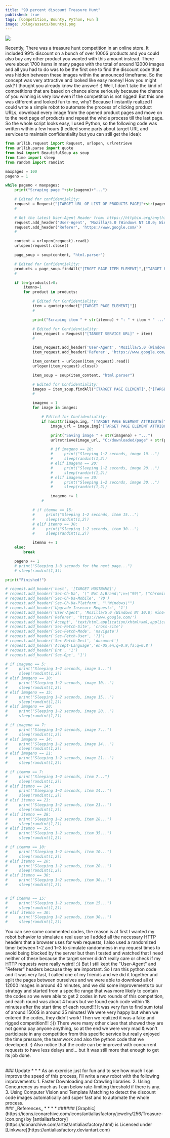 ```yaml
---
title: "99 percent discount Treasure Hunt"
published: true
tags: [Competition, Bounty, Python, Fun ]
image: /blog/assets/bounty1.png
---
```


![](/blog/assets/bounty1.png)

Recently, There was a treasure hunt competition in an online store. It included 99% discount on a bunch of over 1000$ products and you could also buy any other product you wanted with this amount instead. There were about 1700 items in many pages with the total of around 12000 images and all you had to do was to be the first one to find the discount code that was hidden between these images within the announced timeframe. So the concept was very attractive and looked like easy money! How you might ask? I thought you already know the answer! :)
Well, I don't take the kind of competitions that are based on chance alone seriously because the chance of you winning is very low even if the competition is not rigged! But this one was different and looked fun to me, why? Because I instantly realized I could write a simple robot to automate the process of clicking product URLs, download every image from the opened product pages and move on to the next page of products and repeat the whole process till the last page. So the whole script looks easy, I used Python, so the following code was written within a few hours (I edited some parts about target URL and services to maintain confidentiality but you can still get the idea):

```python
from urllib.request import Request, urlopen, urlretrieve
from urllib.parse import quote
from bs4 import BeautifulSoup as soup
from time import sleep
from random import randint

maxpages = 100
pageno = 1

while pageno < maxpages:
    print("Scraping page "+str(pageno)+"...")

    # Edited for confidentiality:
    request = Request("[TARGET URL OF LIST OF PRODUCTS PAGE]"+str(pageno))
    #

    # Get the latest User-Agent Header from: https://httpbin.org/anything
    request.add_header('User-Agent', 'Mozilla/5.0 (Windows NT 10.0; Win64; x64) AppleWebKit/537.36 (KHTML, like Gecko) Chrome/96.0.4664.45 Safari/537.36')
    request.add_header('Referer', 'https://www.google.com/')
    #

    content = urlopen(request).read()
    urlopen(request).close()

    page_soup = soup(content, "html.parser")

    # Edited for Confidentiality:
    products = page_soup.findAll("[TRGET PAGE ITEM ELEMENT]",{"TARGET PAGE CLASS"})  
    #

    if len(products)>0:
        itemno=1
        for product in products:

            # Edited for Confidentiality:
            item = quote(product["[TARGET PAGE ELEMENT]"])
            #

            print("Scraping item " + str(itemno) + ": " + item + " ...")

            # Edited for Confidentiality:
            item_request = Request("[TARGET SERVICE URL]" + item)
            #

            item_request.add_header('User-Agent', 'Mozilla/5.0 (Windows NT 10.0; Win64; x64) AppleWebKit/537.36 (KHTML, like Gecko) Chrome/96.0.4664.45 Safari/537.36')
            item_request.add_header('Referer', 'https://www.google.com/')

            item_content = urlopen(item_request).read()
            urlopen(item_request).close()

            item_soup = soup(item_content, "html.parser")

            # Edited for Confidentiality:
            images = item_soup.findAll("[TARGET PAGE ELEMENT]",{"[TARGET PAGE CLASS]"})
            #

            imageno = 1
            for image in images:

                # Edited for Confidentiality:
                if hasattr(image.img, "[TARGET PAGE ELEMENT ATTRIBUTE]"):
                    image_url = image.img["[TARGET PAGE ELEMENT ATTRIBUTE]"]

                    print("Saving image " + str(imageno) + "...")
                    urlretrieve(image_url, "C:/downloaded/page" + str(pageno) + "_item" + str(itemno) + "_" + str(imageno) + ".jpg")

                    # if imageno == 10:
                    #     print("Sleeping 1~2 seconds, image 10...")
                    #     sleep(randint(1,2))
                    # elif imageno == 20:
                    #     print("Sleeping 1~2 seconds, image 20...")
                    #     sleep(randint(1,2))
                    # elif imageno == 30:
                    #     print("Sleeping 1~2 seconds, image 30...")
                    #     sleep(randint(1,2))

                    imageno += 1
                #

            # if itemno == 15:
            #     print("Sleeping 1~2 seconds, item 15...")
            #     sleep(randint(1,2))
            # elif itemno == 30:
            #     print("Sleeping 1~2 seconds, item 30...")
            #     sleep(randint(1,2))

            itemno += 1
    else:
        break

    pageno += 1
    # print("Sleeping 1~3 seconds for the next page...")
    # sleep(randint(1,3))

print("Finished!")

# request.add_header('host', '[TARGET HOSTNAME]')
# request.add_header('Sec-Ch-Ua', '\" Not A;Brand\";v=\"99\", \"Chromium\";v=\"96\", \"Google Chrome\";v=\"96\"')
# request.add_header('Sec-Ch-Ua-Mobile', '?0')
# request.add_header('Sec-Ch-Ua-Platform', "\"Windows\"")
# request.add_header('Upgrade-Insecure-Requests', '1')
# request.add_header('User-Agent', 'Mozilla/5.0 (Windows NT 10.0; Win64; x64) AppleWebKit/537.36 (KHTML, like Gecko) Chrome/96.0.4664.45 Safari/537.36')
# request.add_header('Referer', 'https://www.google.com/')
# request.add_header('Accept', 'text/html,application/xhtml+xml,application/xml;q=0.9,image/avif,image/webp,image/apng,*/*;q=0.8,application/signed-exchange;v=b3;q=0.9')
# request.add_header('Sec-Fetch-Site', 'cross-site')
# request.add_header('Sec-Fetch-Mode', 'navigate')
# request.add_header('Sec-Fetch-User', '?1')
# request.add_header('Sec-Fetch-Dest', 'document')
# request.add_header('Accept-Language','en-US,en;q=0.9,fa;q=0.8')
# request.add_header('Dnt', '1')
# request.add_header('Sec-Gpc', '1')

# if imageno == 5:
#     print("Sleeping 1~2 seconds, image 5...")
#     sleep(randint(1,2))
# elif imageno == 10:
#     print("Sleeping 1~2 seconds, image 10...")
#     sleep(randint(1,2))
# elif imageno == 15:
#     print("Sleeping 1~2 seconds, image 15...")
#     sleep(randint(1,2))
# elif imageno == 20:
#     print("Sleeping 1~2 seconds, image 20...")
#     sleep(randint(1,2))

# if imageno == 7:
#     print("Sleeping 1~2 seconds, image 7...")
#     sleep(randint(1,2))
# elif imageno == 14:
#     print("Sleeping 1~2 seconds, image 14...")
#     sleep(randint(1,2))
# elif imageno == 21:
#     print("Sleeping 1~2 seconds, image 21...")
#     sleep(randint(1,2))

# if itemno == 7:
#     print("Sleeping 1~2 seconds, item 7...")
#     sleep(randint(1,2))
# elif itemno == 14:
#     print("Sleeping 1~2 seconds, item 14...")
#     sleep(randint(1,2))
# elif itemno == 21:
#     print("Sleeping 1~2 seconds, item 21...")
#     sleep(randint(1,2))
# elif itemno == 28:
#     print("Sleeping 1~2 seconds, item 28...")
#     sleep(randint(1,2))
# elif itemno == 35:
#     print("Sleeping 1~2 seconds, item 35...")
#     sleep(randint(1,2))

# if itemno == 10:
#     print("Sleeping 1~2 seconds, item 10...")
#     sleep(randint(1,2))
# elif itemno == 20:
#     print("Sleeping 1~2 seconds, item 20...")
#     sleep(randint(1,2))
# elif itemno == 30:
#     print("Sleeping 1~2 seconds, item 30...")
#     sleep(randint(1,2))


# if itemno == 15:
#     print("Sleeping 1~2 seconds, item 15...")
#     sleep(randint(1,2))
# elif itemno == 30:
#     print("Sleeping 1~2 seconds, item 30...")
#     sleep(randint(1,2))
```

You can see some commented codes, the reason is at first I wanted my robot behavior to simulate a real user so I added all the necessary HTTP headers that a browser uses for web requests, I also used a randomized timer between 1~2 and 1~3 to simulate randomness in my request times to avoid being blocked by the server but then I tested and watched that I need neither of these because the target server didn't really care or check if my HTTP requests were really weird! :)) But I still kept the "User-Agent" and "Referer" headers because they are important. So I ran this python code and it was very fast, I called one of my friends and we did it together and split the pages between ourselves and we were able to download all of 12000 images in around 40 minutes, and we did some improvements to our strategy and started from a specific range that was more likely to contain the codes so we were able to get 2 codes in two rounds of this competition, and each round was about 4 hours but we found each code within 18 minutes after the start time of each round!!! It was very fun to find sum total of around 1500$ in around 35 minutes! We were very happy but when we entered the codes, they didn't work! Then we realized it was a fake and rigged competition!!! :))) There were many other clues that showed they are not gonna pay anyone anything, so at the end we were very mad & won't participate in any competition from this specific service but really enjoyed the time pressure, the teamwork and also the python code that we developed. :)
Also notice that the code can be improved with concurrent requests to have less delays and... but It was still more that enough to get its job done.

<br>
### Update
* * *
As an exercise just for fun and to see how much I can improve the speed of this process, I'll write a new robot with the following improvements:
1. Faster Downloading and Crawling libraries.
2. Using Concurrency as much as I can below rate-limiting threshold if there is any.
3. Using Computer Vision and Template Matching to detect the discount code images automatically and super fast and to automate the whole process.

<br>
### _References_
* * *
* ###### [Graphic](https://icons.iconarchive.com/icons/antialiasfactory/jewelry/256/Treasure-icon.png) by [antialiasfactory](https://iconarchive.com/artist/antialiasfactory.html) is Licensed under [Linkware](https://antialiasfactory.deviantart.com)
